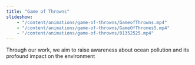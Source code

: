 ```yaml
---
title: "Game of Throwns"
slideshow:
    - "/content/animations/game-of-throwns/GameofThrowns.mp4"
    - "/content/animations/game-of-throwns/GameOfThrones5.mp4"
    - "/content/animations/game-of-throwns/01352525.mp4"
---
```


Through our work, we aim to raise awareness about ocean pollution and its profound impact on the environment
